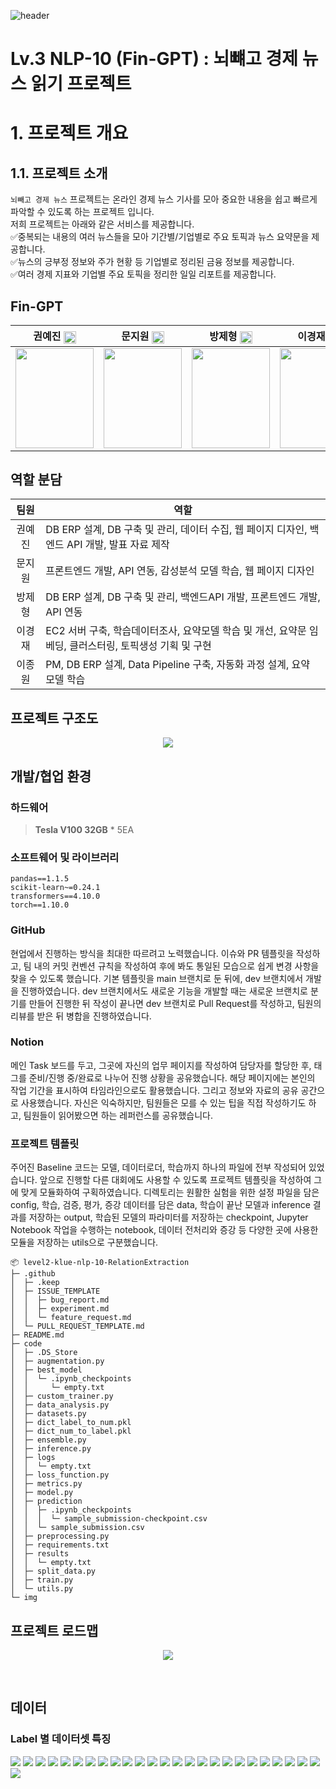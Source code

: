 ![header](https://capsule-render.vercel.app/api?type=waving&color=gradient&height=250&section=header&text=Hello!%20We're%20Fin-GPT!&fontSize=80&animation=fadeIn)

# Lv.3 NLP-10 (Fin-GPT) : 뇌뺴고 경제 뉴스 읽기 프로젝트

</div>



# 1. 프로젝트 개요 
## 1.1. 프로젝트 소개
 `뇌빼고 경제 뉴스` 프로젝트는 온라인 경제 뉴스 기사를 모아 중요한 내용을 쉽고 빠르게 파악할 수 있도록 하는 프로젝트 입니다.   
 저희 프로젝트는 아래와 같은 서비스를 제공합니다.    
✅중복되는 내용의 여러 뉴스들을 모아 기간별/기업별로 주요 토픽과 뉴스 요약문을 제공합니다.    
✅뉴스의 긍부정 정보와 주가 현황 등 기업별로 정리된 금융 정보를 제공합니다.  
✅여러 경제 지표와 기업별 주요 토픽을 정리한 일일 리포트를 제공합니다.  


## Fin-GPT
<div align='center'>

|권예진 [<img src="img/github-mark.png" width="20" style="vertical-align:middle;">](https://github.com/Becky-Kwon)|문지원 [<img src="img/github-mark.png" width="20" style="vertical-align:middle;">](https://github.com/jwmooon)|방제형 [<img src="img/github-mark.png" width="20" style="vertical-align:middle;">](https://github.com/BJH9)|이경재 [<img src="img/github-mark.png" width="20" style="vertical-align:middle;">](https://github.com/EbanLee)|이종원 [<img src="img/github-mark.png" width="20" style="vertical-align:middle;">](https://github.com/jongwoncode)|
|:-:|:-:|:-:|:-:|:-:|
|<img src='img/예진 사진2.jpg' height=160 width=125></img>|<img src='img/지원 사진.png' height=160 width=125></img>|<img src='img/제형 사진.png' height=160 width=125></img>|<img src='img/경재_사진.png' height=160 width=125></img>|<img src='img/종원 사진.png' height=160 width=125></img>|

</div>

## 역할 분담

<div align='center'>


|팀원| 역할 |
|:---:| --- |
|  권예진  | DB ERP 설계, DB 구축 및 관리, 데이터 수집, 웹 페이지 디자인, 백엔드 API 개발, 발표 자료 제작 |
|  문지원  | 프론트엔드 개발, API 연동, 감성분석 모델 학습, 웹 페이지 디자인 |
|  방제형  | DB ERP 설계, DB 구축 및 관리, 백엔드API 개발, 프론트엔드 개발, API 연동 |
|  이경재  | EC2 서버 구축, 학습데이터조사, 요약모델 학습 및 개선, 요약문 임베딩, 클러스터링, 토픽생성 기획 및 구현 |
|  이종원  | PM, DB ERP 설계, Data Pipeline 구축, 자동화 과정 설계, 요약 모델 학습 |

</div>





## 프로젝트 구조도

<div align='center'>

<img src='img/프로젝트 구조도.png'></img>

</div>

## 개발/협업 환경

### 하드웨어
> **Tesla V100 32GB** * 5EA

### 소프트웨어 및 라이브러리
```
pandas==1.1.5
scikit-learn~=0.24.1
transformers==4.10.0
torch==1.10.0
```
### GitHub
현업에서 진행하는 방식을 최대한 따르려고 노력했습니다. 이슈와 PR 템플릿을 작성하고, 팀 내의 커밋 컨벤션 규칙을 작성하여 후에 봐도 통일된 모습으로 쉽게 변경 사항을 찾을 수 있도록 했습니다. 기본 템플릿을 main 브랜치로 둔 뒤에, dev 브랜치에서 개발을 진행하였습니다. dev 브랜치에서도 새로운 기능을 개발할 때는 새로운 브랜치로 분기를 만들어 진행한 뒤 작성이 끝나면 dev 브랜치로 Pull Request를 작성하고, 팀원의 리뷰를 받은 뒤 병합을 진행하였습니다.

### Notion
메인 Task 보드를 두고, 그곳에 자신의 업무 페이지를 작성하여 담당자를 할당한 후, 태그를 준비/진행 중/완료로 나누어 진행 상황을 공유했습니다. 해당 페이지에는 본인의 작업 기간을 표시하여 타임라인으로도 활용했습니다.
그리고 정보와 자료의 공유 공간으로 사용했습니다. 자신은 익숙하지만, 팀원들은 모를 수 있는 팁을 직접 작성하기도 하고, 팀원들이 읽어봤으면 하는 레퍼런스를 공유했습니다.

### 프로젝트 템플릿
주어진 Baseline 코드는 모델, 데이터로더, 학습까지 하나의 파일에 전부 작성되어 있었습니다. 앞으로 진행할 다른 대회에도 사용할 수 있도록 프로젝트 템플릿을 작성하여 그에 맞게 모듈화하여 구획하였습니다. 디렉토리는 원활한 실험을 위한 설정 파일을 담은 config, 학습, 검증, 평가, 증강 데이터를 담은 data, 학습이 끝난 모델과 inference 결과를 저장하는 output, 학습된 모델의 파라미터를 저장하는 checkpoint, Jupyter Notebook 작업을 수행하는 notebook, 데이터 전처리와 증강 등 다양한 곳에 사용한 모듈을 저장하는 utils으로 구분했습니다. 
```
📦 level2-klue-nlp-10-RelationExtraction
├─ .github
│  ├─ .keep
│  ├─ ISSUE_TEMPLATE
│  │  ├─ bug_report.md
│  │  ├─ experiment.md
│  │  └─ feature_request.md
│  └─ PULL_REQUEST_TEMPLATE.md
├─ README.md
├─ code
│  ├─ .DS_Store
│  ├─ augmentation.py
│  ├─ best_model
│  │  └─ .ipynb_checkpoints
│  │     └─ empty.txt
│  ├─ custom_trainer.py
│  ├─ data_analysis.py
│  ├─ datasets.py
│  ├─ dict_label_to_num.pkl
│  ├─ dict_num_to_label.pkl
│  ├─ ensemble.py
│  ├─ inference.py
│  ├─ logs
│  │  └─ empty.txt
│  ├─ loss_function.py
│  ├─ metrics.py
│  ├─ model.py
│  ├─ prediction
│  │  ├─ .ipynb_checkpoints
│  │  │  └─ sample_submission-checkpoint.csv
│  │  └─ sample_submission.csv
│  ├─ preprocessing.py
│  ├─ requirements.txt
│  ├─ results
│  │  └─ empty.txt
│  ├─ split_data.py
│  ├─ train.py
│  └─ utils.py
└─ img
```

## 프로젝트 로드맵

<div align='center'>

<img src='img/프로젝트 로드맵.png'></img>

</div>

<br>

## 데이터 
### Label 별 데이터셋 특징




![](./img/슬라이드2.PNG)
![](./img/슬라이드3.PNG)
![](./img/슬라이드4.PNG)
![](./img/슬라이드5.PNG)
![](./img/슬라이드6.PNG)
![](./img/슬라이드7.PNG)
![](./img/슬라이드8.PNG)
![](./img/슬라이드9.PNG)
![](./img/슬라이드10.PNG)
![](./img/슬라이드11.PNG)
![](./img/슬라이드12.PNG)
![](./img/슬라이드13.PNG)
![](./img/슬라이드14.PNG)
![](./img/슬라이드15.PNG)
![](./img/슬라이드16.PNG)
![](./img/슬라이드17.PNG)
![](./img/슬라이드18.PNG)
![](./img/슬라이드19.PNG)
![](./img/슬라이드20.PNG)
![](./img/슬라이드21.PNG)
![](./img/슬라이드22.PNG)
![](./img/슬라이드23.PNG)
![](./img/슬라이드34.PNG)
![](./img/슬라이드35.PNG)
![](./img/슬라이드36.PNG)
![](./img/슬라이드37.PNG)
